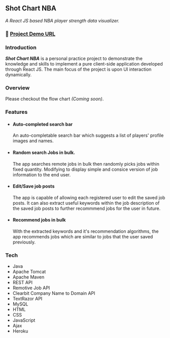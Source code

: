 ## Shot Chart NBA  
*A React JS based NBA player strength data visualizer.*  
### :link: [Project Demo URL](https://shot-chart-nba.herokuapp.com/)   

### Introduction  
***Shot Chart NBA*** is a personal practice project to demonstrate the knowledge and skills to implement a pure client-side application developed through React JS. The main focus of the project is upon UI interaction dynamically. 

### Overview
Please checkout the flow chart *(Coming soon)*.

### Features
- #### Auto-completed search bar
   An auto-completable search bar which suggests a list of players' profile images and names.  
- #### Random search Jobs in bulk.
   The app searches remote jobs in bulk then randomly picks jobs within fixed quantity. Modifying to display simple and consice 
   version of job information to the end user.  
- #### Edit/Save job posts
   The app is capable of allowing each registered user to edit the saved job posts. It can also extract useful keywords within the job description
   of the saved job posts to further recommmend jobs for the user in future.
- #### Recommend jobs in bulk
   With the extracted keywords and it's recommendation algorithms, the app recommends jobs which are similar to jobs that the user saved previously. 

### Tech
- Java
- Apache Tomcat
- Apache Maven
- REST API
- Remotive Job API
- Clearbit Company Name to Domain API
- TextRazor API
- MySQL
- HTML
- CSS
- JavaScript
- Ajax
- Heroku
